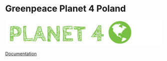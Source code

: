 # Greenpeace Planet 4 Poland

![Planet4](./planet4.png)

[Documentation](https://support.greenpeace.org/planet4/nro-customization/deployment)
